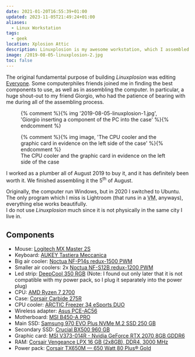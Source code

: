 ```yaml
---
date: 2021-01-20T16:55:39+01:00
updated: 2023-11-05T21:49:24+01:00
aliases:
  - Linux Workstation
tags:
  - geek
location: Xplosion Attic
description: Linuxplosion is my awesome workstation, which I assembled in 2019 to edit a short movie. Now, I use it for my heaviest computing tasks, such as video editing or image processing.
image: /2019-08-05-linuxplosion-2.jpg
toc: false
---
```

The original fundamental purpose of building <cite>Linuxplosion</cite> was editing [Everyone](https://tommi.space/everyone 'Everyone'). Some computerphiles friends joined me in finding the best components to use, as well as in assembling the computer. In particular, a huge shout-out to my friend Giorgio, who had the patience of bearing with me during all of the assembling process.

<figure>
	{% comment %}{% img '2019-08-05-linuxplosion-1.jpg', 'Giorgio inserting a component of the PC into the case' %}{% endcomment %}
</figure>

<figure>
	{% comment %}{% img image, 'The CPU cooler and the graphic card in evidence on the left side of the case' %}{% endcomment %}
	<figcaption>The CPU cooler and the graphic card in evidence on the left side of the case</figcaption>
</figure>

I worked as a plumber all of August 2019 to buy it, and it has definitely been worth it. We finished assembling it the 5<sup>th</sup> of August.

Originally, the computer run Windows, but in 2020 I switched to Ubuntu. The only program which I miss is Lightroom (that runs in a <abbr title='Virtual Machine'>VM</abbr>, anyways), everything else works beautifully.  
I do not use <cite>Linuxplosion</cite> much since it is not physically in the same city I live in.

## Components

- Mouse: [Logitech MX Master 2S](https://amazon.it/gp/product/B071KZS3MF/ref=ppx_yo_dt_b_asin_title_o08_s00)
- Keyboard: [AUKEY Tastiera Meccanica](https://amazon.it/gp/product/B0727RJ732/ref=ppx_yo_dt_b_asin_title_o09_s00)
- Big air cooler: [Noctua NF-P14s redux-1500 PWM](https://noctua.at/en/nf-p14s-redux-1500-pwm 'Noctua NF-P14s redux-1500 PWM')
- Smaller air coolers: 2x [Noctua NF-S12B redux-1200 PWM](https://noctua.at/en/nf-s12b-redux-1200-pwm 'Noctua NF-S12B redux-1200 PWM')
- Led strip: [DeepCool 350 RGB](https://deepcool.com/product/dcoolingaccessory/2016-03/12_4814.shtml 'DeepCool 350 RGB') (Note: I found out only later that it is not compatible with my power pack, so I plug it separately into the power plug)
- CPU: [AMD Ryzen 7 2700](https://amd.com/en/products/cpu/amd-ryzen-7-2700 'AMD Ryzen 7 2700')
- Case: [Corsair Carbide 275R](https://corsair.com/us/en/carbide-275r-case 'Corsair Carbide 275R')
- CPU cooler: [ARCTIC Freezer 34 eSports DUO](https://arctic.de/en/Freezer-34-eSports-DUO/ACFRE00060A 'ARCTIC Freezer 34 eSports DUO')
- Wireless adapter: [Asus PCE-AC56](https://asus.com/Networking-IoT-Servers/Adapters/All-series/PCEAC56 'Asus PCE-AC56')
- Motherboard: [MSI B450-A PRO](https://msi.com/Motherboard/B450-A-PRO.html 'MSI B450-A PRO')
- Main SSD: [Samsung 970 EVO Plus NVMe M.2 SSD 250 GB](https://samsung.com/it/memory-storage/nvme-ssd/970-evo-plus-nvme-m-2-ssd-250gb-mz-v7s250bw 'Samsung 970 EVO Plus NVMe M.2 SSD 250 GB')
- Secondary SSD: [Crucial BX500 960 GB](https://crucial.com/products/ssd/bx500-ssd 'Crucial BX500 SSD')
- Graphic card: [MSI V373-014R - Nvidia GeForce RTX 2070 8GB GDDR6](https://it.msi.com/Graphics-Card/GeForce-RTX-2070-ARMOR-8G/Overview 'MSI V373-014R')
- RAM: [Corsair Vengeance LPX 16 GB (2x8GB), DDR4, 3000 MHz](https://www.corsair.com/us/en/Categories/Products/Memory/VENGEANCE-LPX/p/CMK16GX4M2B3000C15 'Corsair Vengeance LPX')
- Power pack: [Corsair TX650M — 650 Watt 80 Plus® Gold](https://corsair.com/us/en/Categories/Products/Power-Supply-Units/txm-series-2017-config/p/CP-9020132-NA 'Corsair TX650M — 650 Watt 80 Plus® Gold')
